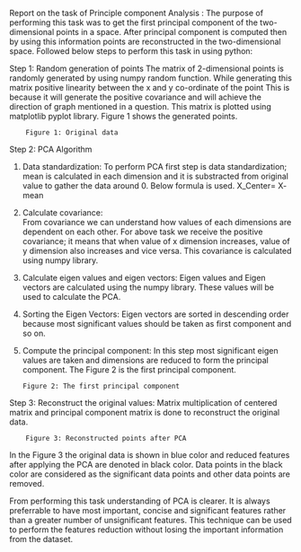 Report on the task of Principle component Analysis :
The purpose of performing this task was to get the first principal component of the two-dimensional points in a space. After principal component is computed then by using this information points are reconstructed in the two-dimensional space.
Followed below steps to perform this task in using python: 

Step 1:  Random generation of points
The matrix of 2-dimensional points is randomly generated by using numpy random function. While generating this matrix positive linearity between the x and y co-ordinate of the point This is because it will generate the positive covariance and will achieve the direction of graph mentioned in a question. This matrix is plotted using matplotlib pyplot library. Figure 1 shows the generated points.
 
		Figure 1: Original data

Step 2: PCA Algorithm 	
1.	Data standardization: 
To perform PCA first step is data standardization; mean is calculated in each dimension and it is substracted from original value to gather the data around 0.  Below formula is used.
    	X_Center= X- mean 
2.	Calculate covariance:	
From covariance we can understand how values of each dimensions are dependent on each other. For above task we receive the positive covariance; it means that when value of x dimension increases, value of y dimension also increases and vice versa. This covariance is calculated using numpy library.
3.	Calculate eigen values and eigen vectors:
Eigen values and Eigen vectors are calculated using the numpy library. These values will be used to calculate the PCA. 
4.	Sorting the Eigen Vectors:
Eigen vectors are sorted in descending order because most significant values should be taken as first component and so on. 
5.	Compute the principal component:
In this step most significant eigen values are taken and dimensions are reduced to form the principal component. The Figure 2 is the first principal component.
 
		Figure 2: The first principal component 

Step 3: Reconstruct the original values:
Matrix multiplication of centered matrix and principal component matrix is done to reconstruct the original data. 
 
		Figure 3: Reconstructed points after PCA
In the Figure 3 the original data is shown in blue color and reduced features after applying the PCA are denoted in black color. Data points in the black color are considered as the significant data points and other data points are removed. 

From performing this task understanding of PCA is clearer. It is always preferrable to have most important, concise and significant features rather than a greater number of unsignificant features. This technique can be used to perform the features reduction without losing the important information from the dataset. 

